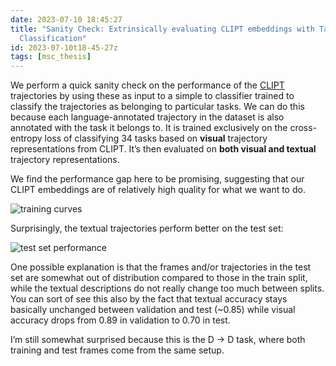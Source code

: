 ```yaml
---
date: 2023-07-10 18:45:27
title: "Sanity Check: Extrinsically evaluating CLIPT embeddings with Task
  Classification"
id: 2023-07-10t18-45-27z
tags: [msc_thesis]
---
```


We perform a quick sanity check on the performance of the
[CLIPT](./2023-07-10t16-36-37z.md) trajectories by using these as input to a
simple to classifier trained to classify the trajectories as belonging to
particular tasks. We can do this because each language-annotated trajectory in
the dataset is also annotated with the task it belongs to. It is trained
exclusively on the cross-entropy loss of classifying 34 tasks based on
**visual** trajectory representations from CLIPT. It’s then evaluated on **both
visual and textual** trajectory representations.

We find the performance gap here to be promising, suggesting that our CLIPT
embeddings are of relatively high quality for what we want to do.

![training curves](task-classifier_curves.png)

Surprisingly, the textual trajectories perform better on the test set:

![test set performance](task-classifier_test.png)

One possible explanation is that the frames and/or trajectories in the test set
are somewhat out of distribution compared to those in the train split, while the
textual descriptions do not really change too much between splits. You can sort
of see this also by the fact that textual accuracy stays basically unchanged
between validation and test (~0.85) while visual accuracy drops from 0.89 in
validation to 0.70 in test.

I’m still somewhat surprised because this is the D -> D task, where both
training and test frames come from the same setup.
